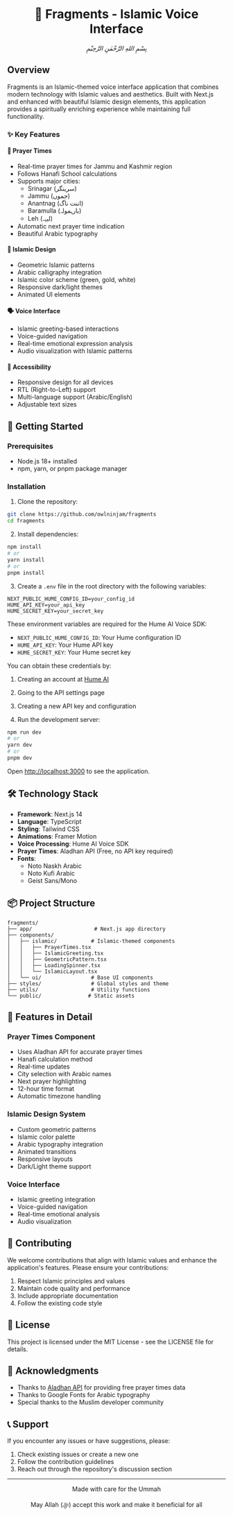 <div align="center">
  <h1>🕌 Fragments - Islamic Voice Interface</h1>
  <p><em>بِسْمِ اللهِ الرَّحْمٰنِ الرَّحِيْمِ</em></p>
</div>

## Overview

Fragments is an Islamic-themed voice interface application that combines modern technology with Islamic values and aesthetics. Built with Next.js and enhanced with beautiful Islamic design elements, this application provides a spiritually enriching experience while maintaining full functionality.

### ✨ Key Features

#### 🕌 Prayer Times
- Real-time prayer times for Jammu and Kashmir region
- Follows Hanafi School calculations
- Supports major cities:
  - Srinagar (سرینگر)
  - Jammu (جموں)
  - Anantnag (اننت ناگ)
  - Baramulla (بارہمولہ)
  - Leh (لیہہ)
- Automatic next prayer time indication
- Beautiful Arabic typography

#### 🎨 Islamic Design
- Geometric Islamic patterns
- Arabic calligraphy integration
- Islamic color scheme (green, gold, white)
- Responsive dark/light themes
- Animated UI elements

#### 🗣️ Voice Interface
- Islamic greeting-based interactions
- Voice-guided navigation
- Real-time emotional expression analysis
- Audio visualization with Islamic patterns

#### 📱 Accessibility
- Responsive design for all devices
- RTL (Right-to-Left) support
- Multi-language support (Arabic/English)
- Adjustable text sizes

## 🚀 Getting Started

### Prerequisites
- Node.js 18+ installed
- npm, yarn, or pnpm package manager

### Installation

1. Clone the repository:
```bash
git clone https://github.com/owlninjam/fragments
cd fragments
```

2. Install dependencies:
```bash
npm install
# or
yarn install
# or
pnpm install
```

3. Create a `.env` file in the root directory with the following variables:
```env
NEXT_PUBLIC_HUME_CONFIG_ID=your_config_id
HUME_API_KEY=your_api_key
HUME_SECRET_KEY=your_secret_key
```

These environment variables are required for the Hume AI Voice SDK:
- `NEXT_PUBLIC_HUME_CONFIG_ID`: Your Hume configuration ID
- `HUME_API_KEY`: Your Hume API key
- `HUME_SECRET_KEY`: Your Hume secret key

You can obtain these credentials by:
1. Creating an account at [Hume AI](https://hume.ai)
2. Going to the API settings page
3. Creating a new API key and configuration

4. Run the development server:
```bash
npm run dev
# or
yarn dev
# or
pnpm dev
```

Open [http://localhost:3000](http://localhost:3000) to see the application.

## 🛠️ Technology Stack

- **Framework**: Next.js 14
- **Language**: TypeScript
- **Styling**: Tailwind CSS
- **Animations**: Framer Motion
- **Voice Processing**: Hume AI Voice SDK
- **Prayer Times**: Aladhan API (Free, no API key required)
- **Fonts**: 
  - Noto Naskh Arabic
  - Noto Kufi Arabic
  - Geist Sans/Mono

## 📦 Project Structure

```
fragments/
├── app/                    # Next.js app directory
├── components/            
│   ├── islamic/           # Islamic-themed components
│   │   ├── PrayerTimes.tsx
│   │   ├── IslamicGreeting.tsx
│   │   ├── GeometricPattern.tsx
│   │   ├── LoadingSpinner.tsx
│   │   └── IslamicLayout.tsx
│   └── ui/                # Base UI components
├── styles/                # Global styles and theme
├── utils/                 # Utility functions
└── public/               # Static assets
```

## 🌟 Features in Detail

### Prayer Times Component
- Uses Aladhan API for accurate prayer times
- Hanafi calculation method
- Real-time updates
- City selection with Arabic names
- Next prayer highlighting
- 12-hour time format
- Automatic timezone handling

### Islamic Design System
- Custom geometric patterns
- Islamic color palette
- Arabic typography integration
- Animated transitions
- Responsive layouts
- Dark/Light theme support

### Voice Interface
- Islamic greeting integration
- Voice-guided navigation
- Real-time emotional analysis
- Audio visualization

## 🤝 Contributing

We welcome contributions that align with Islamic values and enhance the application's features. Please ensure your contributions:

1. Respect Islamic principles and values
2. Maintain code quality and performance
3. Include appropriate documentation
4. Follow the existing code style

## 📝 License

This project is licensed under the MIT License - see the LICENSE file for details.

## 🙏 Acknowledgments

- Thanks to [Aladhan API](https://aladhan.com/prayer-times-api) for providing free prayer times data
- Thanks to Google Fonts for Arabic typography
- Special thanks to the Muslim developer community

## 📞 Support

If you encounter any issues or have suggestions, please:
1. Check existing issues or create a new one
2. Follow the contribution guidelines
3. Reach out through the repository's discussion section

---

<div align="center">
  <p>Made with care for the Ummah</p>
  <p>May Allah (ﷻ) accept this work and make it beneficial for all</p>
</div>
